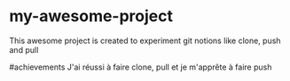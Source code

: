 # my-awesome-project
 This awesome project is created to experiment git notions like clone, push and pull

#achievements
J'ai réussi à faire clone, pull et je m'apprête à faire push 
